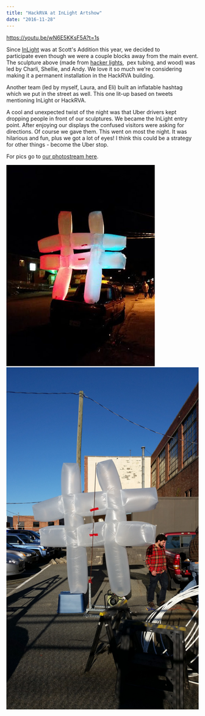 ```yaml
---
title: "HackRVA at InLight Artshow"
date: "2016-11-28"
---
```


https://youtu.be/wN6E5KKsF5A?t=1s

Since [InLight](http://www.1708gallery.org/inlight/currentinlight.html) was at Scott's Addition this year, we decided to participate even though we were a couple blocks away from the main event. The sculpture above (made from [hacker lights](http://hackerlights.com/),  pex tubing, and wood) was led by Charli, Shellie, and Andy. We love it so much we're considering making it a permanent installation in the HackRVA building.

Another team (led by myself, Laura, and Eli) built an inflatable hashtag which we put in the street as well. This one lit-up based on tweets mentioning InLight or HackRVA.

A cool and unexpected twist of the night was that Uber drivers kept dropping people in front of our sculptures. We became the InLight entry point. After enjoying our displays the confused visitors were asking for directions. Of course we gave them. This went on most the night. It was hilarious and fun, plus we got a lot of eyes! I think this could be a strategy for other things - become the Uber stop.

For pics go to [our photostream here](https://www.flickr.com/photos/hackrva/albums/72157672451666383).

[![30905048056_1731255153_b](images/30905048056_1731255153_b-e1516585568545.jpg)](http://www.hackrva.org/blog/wp-content/uploads/2016/12/30905048056_1731255153_b.jpg) [![31047558250_89c3708bbe_k](images/31047558250_89c3708bbe_k.jpg)](http://www.hackrva.org/blog/wp-content/uploads/2016/12/31047558250_89c3708bbe_k.jpg)

